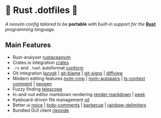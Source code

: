 # 🦀 Rust .dotfiles 🦀

_A neovim config tailored to be_ **portable** _with built-in support for the_ [**Rust**](https://www.rust-lang.org/) _programming language._

## Main Features

- Rust-analyser [rustaceanvim](https://github.com/mrcjkb/rustaceanvim)
- Crates.io integration [crates](https://github.com/saecki/crates.nvim)
- `.rs` and `.toml` autoformat [conform](https://github.com/stevearc/conform.nvim)
- Git integration [lazygit](https://github.com/kdheepak/lazygit.nvim) | [git-blame](https://github.com/f-person/git-blame.nvim) | [git-signs](https://github.com/lewis6991/gitsigns.nvim) | [diffview](https://github.com/sindrets/diffview.nvim)
- Modern editing features [nvim-cmp](https://github.com/hrsh7th/nvim-cmp) | [nvim-autopairs](https://github.com/windwp/nvim-autopairs) | [ts-context](https://github.com/nvim-treesitter/nvim-treesitter-context) [comment](https://github.com/numToStr/Comment.nvim) | [neogen](https://github.com/danymat/neogen)
- Fuzzy finding [telescope](https://github.com/nvim-telescope/telescope.nvim)
- In-and-out editor markdown rendering [render-markdown](https://github.com/MeanderingProgrammer/markdown.nvim) | [peek](https://github.com/toppair/peek.nvim)
- Kyeboard-driven file management [oil](https://github.com/stevearc/oil.nvim)
- Better ui [noice](https://github.com/folke/noice.nvim) | [todo-comments](https://github.com/folke/todo-comments.nvim) | [barbecue](https://github.com/utilyre/barbecue.nvim) | [rainbow-delimiters](https://github.com/HiPhish/rainbow-delimiters.nvim)
- Bundled GUI client [neovide](https://github.com/neovide/neovide)
